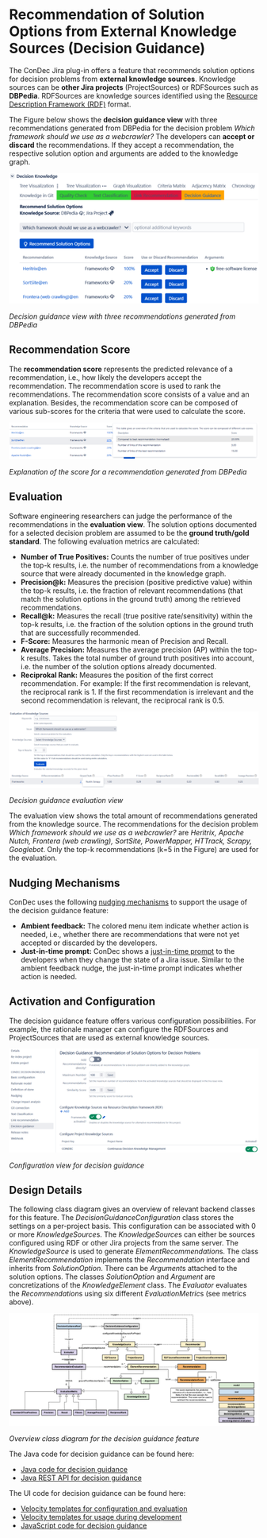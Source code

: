 # Recommendation of Solution Options from External Knowledge Sources (Decision Guidance)

The ConDec Jira plug-in offers a feature that recommends solution options for decision problems from **external knowledge sources**.
Knowledge sources can be **other Jira projects** (ProjectSources) or RDFSources such as **DBPedia**. 
RDFSources are knowledge sources identified using the [Resource Description Framework (RDF)](https://en.wikipedia.org/wiki/Resource_Description_Framework) format.

The Figure below shows the **decision guidance view** with three recommendations generated from DBPedia 
for the decision problem *Which framework should we use as a webcrawler?*
The developers can **accept or discard** the recommendations.
If they accept a recommendation, the respective solution option and arguments are added to the knowledge graph.

![Decision guidance view with three recommendations generated from DBPedia](../screenshots/decision_guidance_webcrawler.png)

*Decision guidance view with three recommendations generated from DBPedia*

## Recommendation Score
The **recommendation score** represents the predicted relevance of a recommendation, i.e., how likely the developers accept the recommendation.
The recommendation score is used to rank the recommendations.
The recommendation score consists of a value and an explanation. 
Besides, the recommendation score can be composed of various sub-scores for the criteria that were used to calculate the score.

![Explanation of the score for a recommendation generated from DBPedia](../screenshots/decision_guidance_recommendation_score.png)

*Explanation of the score for a recommendation generated from DBPedia*

## Evaluation
Software engineering researchers can judge the performance of the recommendations in the **evaluation view**.
The solution options documented for a selected decision problem are assumed to be the **ground truth/gold standard**.
The following evaluation metrics are calculated:

- **Number of True Positives:** Counts the number of true positives under the top-k results, 
i.e. the number of recommendations from a knowledge source that were already documented in the knowledge graph.
- **Precision@k:** Measures the precision (positive predictive value) within the top-k results, 
i.e. the fraction of relevant recommendations (that match the solution options in the ground truth) among the retrieved recommendations.
- **Recall@k:** Measures the recall (true positive rate/sensitivity) within the top-k results, 
i.e. the fraction of the solution options in the ground truth that are successfully recommended.
- **F-Score:** Measures the harmonic mean of Precision and Recall.
- **Average Precision:** Measures the average precision (AP) within the top-k results. 
Takes the total number of ground truth positives into account, i.e. the number of the solution options already documented.
- **Reciprokal Rank:** Measures the position of the first correct recommendation. 
For example: If the first recommendation is relevant, the reciprocal rank is 1. 
If the first recommendation is irrelevant and the second recommendation is relevant, the reciprocal rank is 0.5.

![Decision guidance evaluation view](../screenshots/decision_guidance_evaluation.png)

*Decision guidance evaluation view*

The evaluation view shows the total amount of recommendations generated from the knowledge source.
The recommendations for the decision problem *Which framework should we use as a webcrawler?* are
*Heritrix, Apache Nutch, Frontera (web crawling), SortSite, PowerMapper, HTTrack, Scrapy, Googlebot*.
Only the top-k recommendations (k=5 in the Figure) are used for the evaluation.

## Nudging Mechanisms
ConDec uses the following [nudging mechanisms](nudging.md) to support the usage of the decision guidance feature:

- **Ambient feedback:** The colored menu item indicate whether action is needed, i.e., 
whether there are recommendations that were not yet accepted or discarded by the developers.
- **Just-in-time prompt:** ConDec shows a [just-in-time prompt](../screenshots/nudging_prompt.png) to the developers when they change the state of a Jira issue.
Similar to the ambient feedback nudge, the just-in-time prompt indicates whether action is needed.

## Activation and Configuration
The decision guidance feature offers various configuration possibilities.
For example, the rationale manager can configure the RDFSources and ProjectSources that are used as external knowledge sources.

![Configuration view for decision guidance](../screenshots/config_decision_guidance.png)

*Configuration view for decision guidance*

## Design Details
The following class diagram gives an overview of relevant backend classes for this feature.
The *DecisionGuidanceConfiguration* class stores the settings on a per-project basis. 
This configuration can be associated with 0 or more *KnowledgeSource*s. 
The *KnowledgeSource*s can either be sources configured using RDF or other Jira projects from the same server. 
The *KnowledgeSource* is used to generate *ElementRecommendation*s.
The class *ElementRecommendation* implements the *Recommendation* interface and inherits from *SolutionOption*. 
There can be *Argument*s attached to the solution options. 
The classes *SolutionOption* and *Argument* are concretizations of the *KnowledgeElement* class.
The *Evaluator* evaluates the *Recommendation*s using six different *EvaluationMetric*s (see metrics above).

![Overview class diagram](../diagrams/class_diagram_decision_guidance.png)

*Overview class diagram for the decision guidance feature*

The Java code for decision guidance can be found here:

- [Java code for decision guidance](../../src/main/java/de/uhd/ifi/se/decision/management/jira/recommendation/decisionguidance)
- [Java REST API for decision guidance](../../src/main/java/de/uhd/ifi/se/decision/management/jira/rest/DecisionGuidanceRest.java)

The UI code for decision guidance can be found here:

- [Velocity templates for configuration and evaluation](../../src/main/resources/templates/settings/decisionguidance)
- [Velocity templates for usage during development](../../src/main/resources/templates/tabs/recommendation)
- [JavaScript code for decision guidance](../../src/main/resources/js/recommendation)